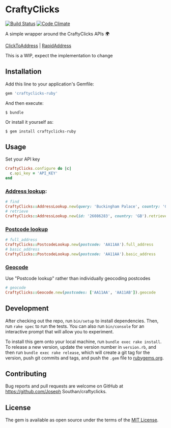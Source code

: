 # CraftyClicks
[![Build Status](https://travis-ci.org/JoeSouthan/craftyclicks-ruby.svg?branch=master)](https://travis-ci.org/JoeSouthan/craftyclicks-ruby)
[![Code Climate](https://codeclimate.com/github/JoeSouthan/craftyclicks-ruby/badges/gpa.svg)](https://codeclimate.com/github/JoeSouthan/craftyclicks-ruby)

A simple wrapper around the CraftyClicks APIs 🌍

[ClickToAddress](https://craftyclicks.co.uk/docs/global/#json-api) | [RapidAddress](https://craftyclicks.co.uk/docs/postcode-lookup/#json-api)

This is a WIP, expect the implementation to change

## Installation

Add this line to your application's Gemfile:

```ruby
gem 'craftyclicks-ruby'
```

And then execute:

    $ bundle

Or install it yourself as:

    $ gem install craftyclicks-ruby

## Usage

Set your API key

```ruby
CraftyClicks.configure do |c|
  c.api_key = 'API_KEY'
end

```

### [Address lookup](https://craftyclicks.co.uk/docs/global/#json-api):

```ruby
# find
CraftyClicks::AddressLookup.new(query: 'Buckingham Palace', country: 'GB').find
# retrieve
CraftyClicks::AddressLookup.new(id: '26086283', country: 'GB').retrieve
```

### [Postcode lookup](https://craftyclicks.co.uk/docs/postcode-lookup/#json-api)

```ruby
# full_address
CraftyClicks::PostcodeLookup.new(postcode: 'AA11AA').full_address
# basic_address
CraftyClicks::PostcodeLookup.new(postcode: 'AA11AA').basic_address
```

### [Geocode](https://craftyclicks.co.uk/docs/postcode-lookup/#geocoding)

Use "Postcode lookup" rather than individually geocoding postcodes

```ruby
# geocode
CraftyClicks::Geocode.new(postcodes: ['AA11AA', 'AA11AB']).geocode
```

## Development

After checking out the repo, run `bin/setup` to install dependencies. Then, run `rake spec` to run the tests. You can also run `bin/console` for an interactive prompt that will allow you to experiment.

To install this gem onto your local machine, run `bundle exec rake install`. To release a new version, update the version number in `version.rb`, and then run `bundle exec rake release`, which will create a git tag for the version, push git commits and tags, and push the `.gem` file to [rubygems.org](https://rubygems.org).

## Contributing

Bug reports and pull requests are welcome on GitHub at https://github.com/Joseph Southan/craftyclicks.


## License

The gem is available as open source under the terms of the [MIT License](http://opensource.org/licenses/MIT).

